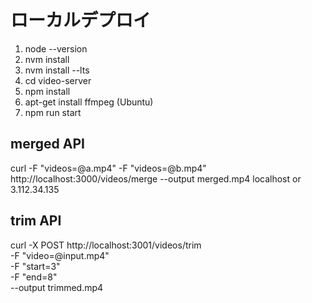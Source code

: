 # ローカルデプロイ
1. node --version
2. nvm install
3. nvm install --lts
4. cd video-server
5. npm install
6. apt-get install ffmpeg (Ubuntu)
7. npm run start 

## merged API
curl -F "videos=@a.mp4" -F "videos=@b.mp4" http://localhost:3000/videos/merge --output merged.mp4
localhost or 3.112.34.135


## trim API
curl -X POST http://localhost:3001/videos/trim \
  -F "video=@input.mp4" \
  -F "start=3" \
  -F "end=8" \
  --output trimmed.mp4
